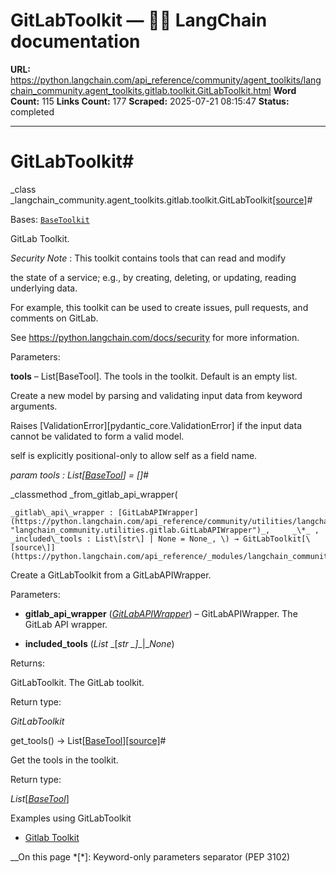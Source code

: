 # GitLabToolkit — 🦜🔗 LangChain  documentation

**URL:** https://python.langchain.com/api_reference/community/agent_toolkits/langchain_community.agent_toolkits.gitlab.toolkit.GitLabToolkit.html
**Word Count:** 115
**Links Count:** 177
**Scraped:** 2025-07-21 08:15:47
**Status:** completed

---

# GitLabToolkit\#

_class _langchain\_community.agent\_toolkits.gitlab.toolkit.GitLabToolkit[\[source\]](https://python.langchain.com/api_reference/_modules/langchain_community/agent_toolkits/gitlab/toolkit.html#GitLabToolkit)\#     

Bases: [`BaseToolkit`](https://python.langchain.com/api_reference/core/tools/langchain_core.tools.base.BaseToolkit.html#langchain_core.tools.base.BaseToolkit "langchain_core.tools.base.BaseToolkit")

GitLab Toolkit.

_Security Note_ : This toolkit contains tools that can read and modify     

the state of a service; e.g., by creating, deleting, or updating, reading underlying data.

For example, this toolkit can be used to create issues, pull requests, and comments on GitLab.

See <https://python.langchain.com/docs/security> for more information.

Parameters:     

**tools** – List\[BaseTool\]. The tools in the toolkit. Default is an empty list.

Create a new model by parsing and validating input data from keyword arguments.

Raises \[ValidationError\]\[pydantic\_core.ValidationError\] if the input data cannot be validated to form a valid model.

self is explicitly positional-only to allow self as a field name.

_param _tools _: List\[[BaseTool](https://python.langchain.com/api_reference/core/tools/langchain_core.tools.base.BaseTool.html#langchain_core.tools.base.BaseTool "langchain_core.tools.base.BaseTool")\]__ = \[\]_\#     

_classmethod _from\_gitlab\_api\_wrapper\(

    _gitlab\_api\_wrapper : [GitLabAPIWrapper](https://python.langchain.com/api_reference/community/utilities/langchain_community.utilities.gitlab.GitLabAPIWrapper.html#langchain_community.utilities.gitlab.GitLabAPIWrapper "langchain_community.utilities.gitlab.GitLabAPIWrapper")_,     _\*_ ,     _included\_tools : List\[str\] | None = None_, \) → GitLabToolkit[\[source\]](https://python.langchain.com/api_reference/_modules/langchain_community/agent_toolkits/gitlab/toolkit.html#GitLabToolkit.from_gitlab_api_wrapper)\#     

Create a GitLabToolkit from a GitLabAPIWrapper.

Parameters:     

  * **gitlab\_api\_wrapper** \([_GitLabAPIWrapper_](https://python.langchain.com/api_reference/community/utilities/langchain_community.utilities.gitlab.GitLabAPIWrapper.html#langchain_community.utilities.gitlab.GitLabAPIWrapper "langchain_community.utilities.gitlab.GitLabAPIWrapper")\) – GitLabAPIWrapper. The GitLab API wrapper.

  * **included\_tools** \(_List_ _\[__str_ _\]__|__None_\)

Returns:     

GitLabToolkit. The GitLab toolkit.

Return type:     

_GitLabToolkit_

get\_tools\(\) → List\[[BaseTool](https://python.langchain.com/api_reference/core/tools/langchain_core.tools.base.BaseTool.html#langchain_core.tools.base.BaseTool "langchain_core.tools.base.BaseTool")\][\[source\]](https://python.langchain.com/api_reference/_modules/langchain_community/agent_toolkits/gitlab/toolkit.html#GitLabToolkit.get_tools)\#     

Get the tools in the toolkit.

Return type:     

_List_\[[_BaseTool_](https://python.langchain.com/api_reference/core/tools/langchain_core.tools.base.BaseTool.html#langchain_core.tools.base.BaseTool "langchain_core.tools.base.BaseTool")\]

Examples using GitLabToolkit

  * [Gitlab Toolkit](https://python.langchain.com/docs/integrations/tools/gitlab/)

__On this page   *[\*]: Keyword-only parameters separator (PEP 3102)